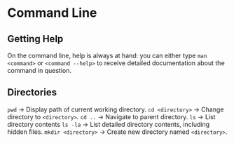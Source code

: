 # Command Line


## Getting Help

On the command line, help is always at hand: you can either type `man <command>` or `<command --help>` to receive detailed documentation about the command in question.

## Directories

`pwd` -> Display path of current working directory.
`cd <directory>` -> Change directory to `<directory>`.
`cd ..` -> Navigate to parent directory.
`ls` -> List directory contents
`ls -la` -> List detailed directory contents, including hidden files.
`mkdir <directory>` -> Create new directory named `<directory>`.

